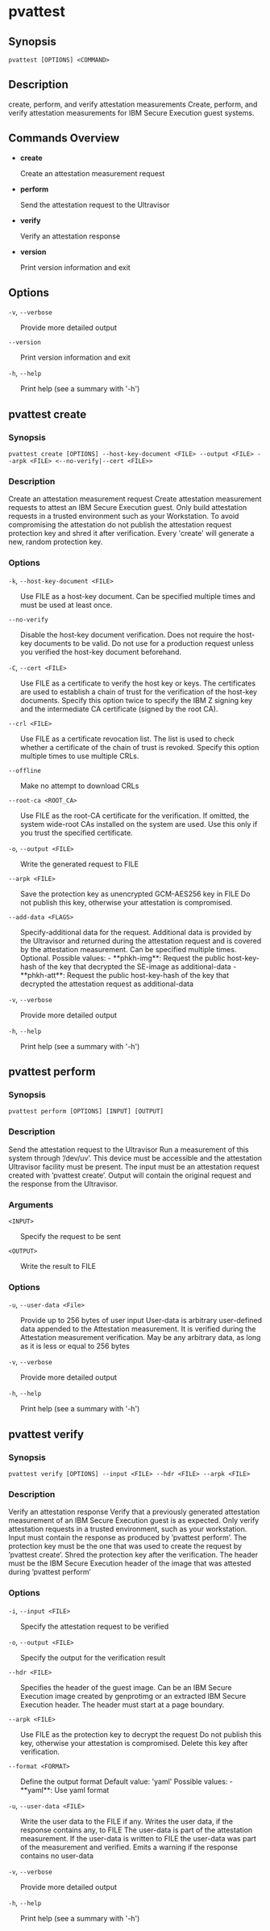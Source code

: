 <!--
Copyright 2024 IBM Corp.
s390-tools is free software; you can redistribute it and/or modify
it under the terms of the MIT license. See LICENSE for details.
-->
# pvattest
## Synopsis
`pvattest [OPTIONS] <COMMAND>`
## Description
create, perform, and verify attestation measurements Create, perform, and verify
attestation measurements for IBM Secure Execution guest systems.
## Commands Overview
- **create**
<ul>
Create an attestation measurement request
</ul>

- **perform**
<ul>
Send the attestation request to the Ultravisor
</ul>

- **verify**
<ul>
Verify an attestation response
</ul>

- **version**
<ul>
Print version information and exit
</ul>

## Options

`-v`, `--verbose`
<ul>
Provide more detailed output
</ul>


`--version`
<ul>
Print version information and exit
</ul>


`-h`, `--help`
<ul>
Print help (see a summary with '-h')
</ul>


## pvattest create
### Synopsis
`pvattest create [OPTIONS] --host-key-document <FILE> --output <FILE> --arpk <FILE> <--no-verify|--cert <FILE>>`
### Description
Create an attestation measurement request Create attestation measurement
requests to attest an IBM Secure Execution guest. Only build attestation
requests in a trusted environment such as your Workstation. To avoid
compromising the attestation do not publish the attestation request protection
key and shred it after verification. Every 'create' will generate a new, random
protection key.
### Options

`-k`, `--host-key-document <FILE>`
<ul>
Use FILE as a host-key document. Can be specified multiple times and must be
used at least once.
</ul>


`--no-verify`
<ul>
Disable the host-key document verification. Does not require the host-key
documents to be valid. Do not use for a production request unless you verified
the host-key document beforehand.
</ul>


`-C`, `--cert <FILE>`
<ul>
Use FILE as a certificate to verify the host key or keys. The certificates are
used to establish a chain of trust for the verification of the host-key
documents. Specify this option twice to specify the IBM Z signing key and the
intermediate CA certificate (signed by the root CA).
</ul>


`--crl <FILE>`
<ul>
Use FILE as a certificate revocation list. The list is used to check whether a
certificate of the chain of trust is revoked. Specify this option multiple times
to use multiple CRLs.
</ul>


`--offline`
<ul>
Make no attempt to download CRLs
</ul>


`--root-ca <ROOT_CA>`
<ul>
Use FILE as the root-CA certificate for the verification. If omitted, the system
wide-root CAs installed on the system are used. Use this only if you trust the
specified certificate.
</ul>


`-o`, `--output <FILE>`
<ul>
Write the generated request to FILE
</ul>


`--arpk <FILE>`
<ul>
Save the protection key as unencrypted GCM-AES256 key in FILE Do not publish
this key, otherwise your attestation is compromised.
</ul>


`--add-data <FLAGS>`
<ul>
Specify-additional data for the request. Additional data is provided by the
Ultravisor and returned during the attestation request and is covered by the
attestation measurement. Can be specified multiple times. Optional.
    Possible values:
        - **phkh-img**: Request the public host-key-hash of the key that decrypted the SE-image as additional-data
        - **phkh-att**: Request the public host-key-hash of the key that decrypted the attestation request as additional-data
</ul>


`-v`, `--verbose`
<ul>
Provide more detailed output
</ul>


`-h`, `--help`
<ul>
Print help (see a summary with '-h')
</ul>


## pvattest perform
### Synopsis
`pvattest perform [OPTIONS] [INPUT] [OUTPUT]`
### Description
Send the attestation request to the Ultravisor Run a measurement of this system
through ’/dev/uv’. This device must be accessible and the attestation
Ultravisor facility must be present. The input must be an attestation request
created with ’pvattest create’. Output will contain the original request and
the response from the Ultravisor.
### Arguments

`<INPUT>`
<ul>
Specify the request to be sent
</ul>


`<OUTPUT>`
<ul>
Write the result to FILE
</ul>


### Options

`-u`, `--user-data <File>`
<ul>
Provide up to 256 bytes of user input User-data is arbitrary user-defined data
appended to the Attestation measurement. It is verified during the Attestation
measurement verification. May be any arbitrary data, as long as it is less or
equal to 256 bytes
</ul>


`-v`, `--verbose`
<ul>
Provide more detailed output
</ul>


`-h`, `--help`
<ul>
Print help (see a summary with '-h')
</ul>


## pvattest verify
### Synopsis
`pvattest verify [OPTIONS] --input <FILE> --hdr <FILE> --arpk <FILE>`
### Description
Verify an attestation response Verify that a previously generated attestation
measurement of an IBM Secure Execution guest is as expected. Only verify
attestation requests in a trusted environment, such as your workstation. Input
must contain the response as produced by ’pvattest perform’. The protection
key must be the one that was used to create the request by ’pvattest create’.
Shred the protection key after the verification. The header must be the IBM
Secure Execution header of the image that was attested during ’pvattest
perform’
### Options

`-i`, `--input <FILE>`
<ul>
Specify the attestation request to be verified
</ul>


`-o`, `--output <FILE>`
<ul>
Specify the output for the verification result
</ul>


`--hdr <FILE>`
<ul>
Specifies the header of the guest image. Can be an IBM Secure Execution image
created by genprotimg or an extracted IBM Secure Execution header. The header
must start at a page boundary.
</ul>


`--arpk <FILE>`
<ul>
Use FILE as the protection key to decrypt the request Do not publish this key,
otherwise your attestation is compromised. Delete this key after verification.
</ul>


`--format <FORMAT>`
<ul>
Define the output format
    Default value: 'yaml'
    Possible values:
        - **yaml**: Use yaml format
</ul>


`-u`, `--user-data <FILE>`
<ul>
Write the user data to the FILE if any. Writes the user data, if the response
contains any, to FILE The user-data is part of the attestation measurement. If
the user-data is written to FILE the user-data was part of the measurement and
verified. Emits a warning if the response contains no user-data
</ul>


`-v`, `--verbose`
<ul>
Provide more detailed output
</ul>


`-h`, `--help`
<ul>
Print help (see a summary with '-h')
</ul>

